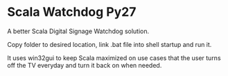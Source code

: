 # Scala Watchdog Py27
 A better Scala Digital Signage Watchdog solution.
 
 Copy folder to desired location, link .bat file into shell startup and run it.

It uses win32gui to keep Scala maximized on use cases that the user turns off the TV everyday and turn it back on when needed.
